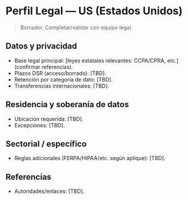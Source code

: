 # Perfil Legal — US (Estados Unidos)

> Borrador. Completar/validar con equipo legal.

## Datos y privacidad
- Base legal principal: [leyes estatales relevantes: CCPA/CPRA, etc.] (confirmar referencias).
- Plazos DSR (acceso/borrado): [TBD].
- Retención por categoría de dato: [TBD].
- Transferencias internacionales: [TBD].

## Residencia y soberanía de datos
- Ubicación requerida: [TBD].
- Excepciones: [TBD].

## Sectorial / específico
- Reglas adicionales (FERPA/HIPAA/etc. según aplique): [TBD].

## Referencias
- Autoridades/enlaces: [TBD].

